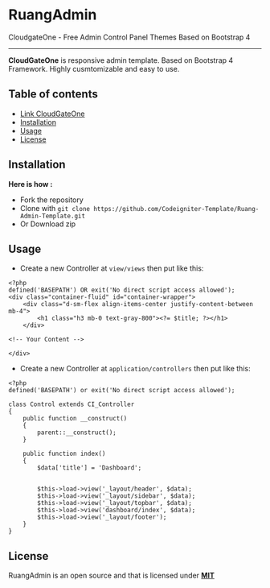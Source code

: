 # RuangAdmin

CloudgateOne - Free Admin Control Panel Themes Based on Bootstrap 4

-------------------

**CloudGateOne** is responsive admin template. Based on Bootstrap 4 Framework. Highly cusmtomizable and easy to use. 


## Table of contents

- [Link CloudGateOne](https://github.com/jammidee/cloudgateone.git)
- [Installation](#installation)
- [Usage](#usage)
- [License](#License)

## Installation 

**Here is how :** 

- Fork the repository
- Clone with ```git clone https://github.com/Codeigniter-Template/Ruang-Admin-Template.git```
- Or Download zip

## Usage 

- Create a new Controller at `view/views` then put like this:
```
<?php
defined('BASEPATH') OR exit('No direct script access allowed');
<div class="container-fluid" id="container-wrapper">
    <div class="d-sm-flex align-items-center justify-content-between mb-4">
        <h1 class="h3 mb-0 text-gray-800"><?= $title; ?></h1>
    </div>

<!-- Your Content -->

</div>
```

- Create a new Controller at `application/controllers` then put like this:
```
<?php
defined('BASEPATH') or exit('No direct script access allowed');

class Control extends CI_Controller
{
    public function __construct()
    {
        parent::__construct();
    }

    public function index()
    {
        $data['title'] = 'Dashboard';


        $this->load->view('_layout/header', $data);
        $this->load->view('_layout/sidebar', $data);
        $this->load->view('_layout/topbar', $data);
        $this->load->view('dashboard/index', $data);
        $this->load->view('_layout/footer');
    }
}
``` 

## License

RuangAdmin is an open source and that is licensed under **[MIT](http://opensource.org/licenses/MIT)**




